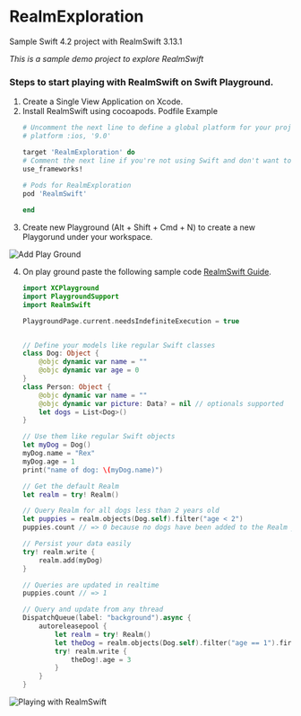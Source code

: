 # RealmExploration
Sample Swift 4.2 project with RealmSwift 3.13.1

*This is a sample demo project to explore RealmSwift*

### Steps to start  playing with RealmSwift on Swift Playground.

1. Create a Single View Application on Xcode.
2. Install RealmSwift using cocoapods. Podfile Example
    ```ruby
    # Uncomment the next line to define a global platform for your project
    # platform :ios, '9.0'

    target 'RealmExploration' do
    # Comment the next line if you're not using Swift and don't want to use dynamic frameworks
    use_frameworks!
  
    # Pods for RealmExploration 
    pod 'RealmSwift'
    
    end
    ```
3. Create new Playground (Alt + Shift + Cmd + N) to create a new Playgorund under your workspace.
  
  ![Add Play Ground](https://github.com/sauvikdolui/RealmExploration/screenshots/AddPlayGround.png)    

4. On play ground paste the following sample code [RealmSwift Guide](https://realm.io/docs/swift/latest/).
    ```swift
    import XCPlayground
    import PlaygroundSupport
    import RealmSwift

    PlaygroundPage.current.needsIndefiniteExecution = true


    // Define your models like regular Swift classes
    class Dog: Object {
        @objc dynamic var name = ""
        @objc dynamic var age = 0
    }
    class Person: Object {
        @objc dynamic var name = ""
        @objc dynamic var picture: Data? = nil // optionals supported
        let dogs = List<Dog>()
    }

    // Use them like regular Swift objects
    let myDog = Dog()
    myDog.name = "Rex"
    myDog.age = 1
    print("name of dog: \(myDog.name)")

    // Get the default Realm
    let realm = try! Realm()

    // Query Realm for all dogs less than 2 years old
    let puppies = realm.objects(Dog.self).filter("age < 2")
    puppies.count // => 0 because no dogs have been added to the Realm yet

    // Persist your data easily
    try! realm.write {
        realm.add(myDog)
    }

    // Queries are updated in realtime
    puppies.count // => 1

    // Query and update from any thread
    DispatchQueue(label: "background").async {
        autoreleasepool {
            let realm = try! Realm()
            let theDog = realm.objects(Dog.self).filter("age == 1").first
            try! realm.write {
                theDog!.age = 3
            }
        }
    }
    ```

![Playing with RealmSwift](https://github.com/sauvikdolui/RealmExploration/screenshots/RealmSwiftOnPlayGround.png)

